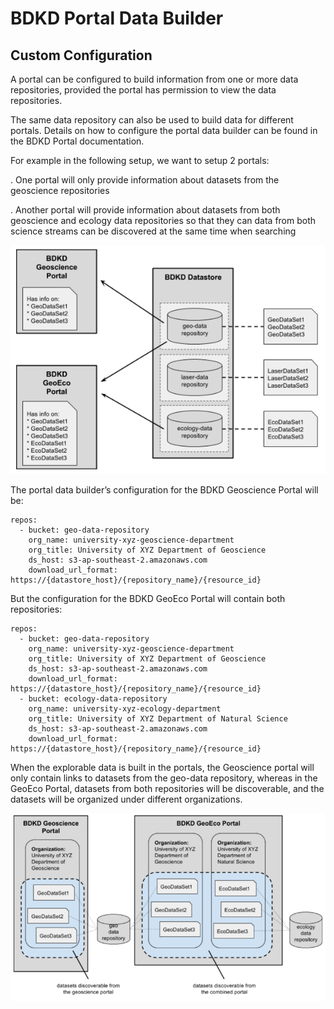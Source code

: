 # BDKD Portal Data Builder

## Custom Configuration

A portal can be configured to build information from one or more data repositories, provided the portal has permission to view the data repositories.

The same data repository can also be used to build data for different portals. Details on how to configure the portal data builder can be found in the BDKD Portal documentation.

For example in the following setup, we want to setup 2 portals:

. One portal will only provide information about datasets from the geoscience repositories

. Another portal will provide information about datasets from both geoscience and ecology data repositories so that they can data from both science streams can be discovered at the same time when searching

![](images/datastore-and-portal.png)


The portal data builder’s configuration for the BDKD Geoscience Portal will be:

```
repos:
  - bucket: geo-data-repository
    org_name: university-xyz-geoscience-department
    org_title: University of XYZ Department of Geoscience
    ds_host: s3-ap-southeast-2.amazonaws.com
    download_url_format: https://{datastore_host}/{repository_name}/{resource_id}

```

But the configuration for the BDKD GeoEco Portal will contain both repositories:

```
repos:
  - bucket: geo-data-repository
    org_name: university-xyz-geoscience-department
    org_title: University of XYZ Department of Geoscience
    ds_host: s3-ap-southeast-2.amazonaws.com
    download_url_format: https://{datastore_host}/{repository_name}/{resource_id}
  - bucket: ecology-data-repository
    org_name: university-xyz-ecology-department
    org_title: University of XYZ Department of Natural Science
    ds_host: s3-ap-southeast-2.amazonaws.com
    download_url_format: https://{datastore_host}/{repository_name}/{resource_id}
```

When the explorable data is built in the portals, the Geoscience portal will only contain links to datasets from the geo-data repository, whereas in the GeoEco Portal, datasets from both repositories will be discoverable, and the datasets will be organized under different organizations.

![](images/datastore-and-portal-example.png)
